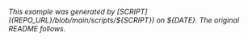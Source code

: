 _This example was generated by [${SCRIPT}](${REPO_URL}/blob/main/scripts/${SCRIPT}) on ${DATE}. The original README follows._

